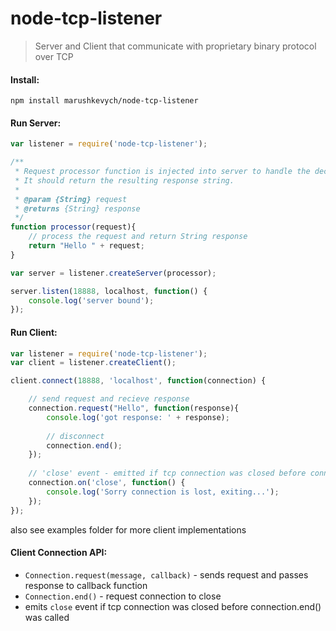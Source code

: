 node-tcp-listener
=================
> Server and Client that communicate with proprietary binary protocol over TCP

#### Install: 
```
npm install marushkevych/node-tcp-listener
```

#### Run Server:
```js
var listener = require('node-tcp-listener');

/**
 * Request processor function is injected into server to handle the decoded request string.
 * It should return the resulting response string.
 *
 * @param {String} request
 * @returns {String} response
 */
function processor(request){
    // process the request and return String response
    return "Hello " + request;
}

var server = listener.createServer(processor);

server.listen(18888, localhost, function() {
    console.log('server bound');
});
```

#### Run Client:
```js
var listener = require('node-tcp-listener');
var client = listener.createClient();

client.connect(18888, 'localhost', function(connection) {

    // send request and recieve response
    connection.request("Hello", function(response){
        console.log('got response: ' + response);
        
        // disconnect
        connection.end();
    });
    
    // 'close' event - emitted if tcp connection was closed before connection.end() was called
    connection.on('close', function() {
        console.log('Sorry connection is lost, exiting...');
    });
});

```
also see examples folder for more client implementations

#### Client Connection API:
- ```Connection.request(message, callback)``` - sends request and passes response to callback function
- ```Connection.end()``` - request connection to close
- emits ```close``` event if tcp connection was closed before connection.end() was called


